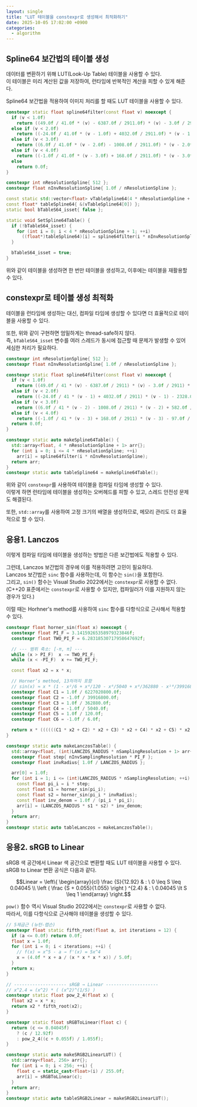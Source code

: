 ```yaml
---
layout: single
title: "LUT 테이블을 constexpr로 생성해서 최적화하기"
date: 2025-10-05 17:02:00 +0900
categories:
  - algorithm
---
```


## Spline64 보간법의 테이블 생성

데이터를 변환하기 위해 LUT(Look-Up Table) 테이블을 사용할 수 있다.\
이 테이블은 미리 계산된 값을 저장하여, 런타임에 반복적인 계산을 피할 수 있게 해준다.

Spline64 보간법을 적용하여 이미지 처리를 할 때도 LUT 테이블을 사용할 수 있다.

```cpp
constexpr static float spline64filter(const float v) noexcept {
  if (v < 1.0f)
    return ((49.0f / 41.0f * (v) - 6387.0f / 2911.0f) * (v) - 3.0f / 2911.0f) * (v) + 1.0f;
  else if (v < 2.0f)
    return ((-24.0f / 41.0f * (v - 1.0f) + 4032.0f / 2911.0f) * (v - 1.0f) - 2328.0f / 2911.0f) * (v - 1.0f);
  else if (v < 3.0f)
    return ((6.0f / 41.0f * (v - 2.0f) - 1008.0f / 2911.0f) * (v - 2.0f) + 582.0f / 2911.0f) * (v - 2.0f);
  else if (v < 4.0f)
    return ((-1.0f / 41.0f * (v - 3.0f) + 168.0f / 2911.0f) * (v - 3.0f) - 97.0f / 2911.0f) * (v - 3.0f);
  else
    return 0.0f;
}

constexpr int nResolutionSpline{ 512 };
constexpr float nInvResolutionSpline{ 1.0f / nResolutionSpline };

const static std::vector<float> vTableSpline64(4 * nResolutionSpline + 1);
const float* tableSpline64{ &(vTableSpline64[0]) };
static bool bTableS64_isset{ false };

static void SetSpline64Table() {
  if (!bTableS64_isset) {
    for (int i = 0; i < 4 * nResolutionSpline + 1; ++i)
      ((float*)tableSpline64)[i] = spline64filter(i * nInvResolutionSpline);
  }

  bTableS64_isset = true;
}
```

위와 같이 테이블을 생성하면 한 번만 테이블을 생성하고, 이후에는 테이블을 재활용할 수 있다.

## constexpr로 테이블 생성 최적화

테이블을 런타임에 생성하는 대신, 컴파일 타임에 생성할 수 있다면 더 효율적으로 테이블을 사용할 수 있다.

또한, 위와 같이 구현하면 엄밀하게는 thread-safe하지 않다.\
즉, `bTableS64_isset` 변수를 여러 스레드가 동시에 접근할 때 문제가 발생할 수 있어 세심한 처리가 필요하다.

```cpp
constexpr int nResolutionSpline{ 512 };
constexpr float nInvResolutionSpline{ 1.0f / nResolutionSpline };

constexpr static float spline64filter(const float v) noexcept {
  if (v < 1.0f)
    return ((49.0f / 41 * (v) - 6387.0f / 2911) * (v) - 3.0f / 2911) * (v) + 1;
  else if (v < 2.0f)
    return ((-24.0f / 41 * (v - 1) + 4032.0f / 2911) * (v - 1) - 2328.0f / 2911) * (v - 1);
  else if (v < 3.0f)
    return ((6.0f / 41 * (v - 2) - 1008.0f / 2911) * (v - 2) + 582.0f / 2911) * (v - 2);
  else if (v < 4.0f)
    return ((-1.0f / 41 * (v - 3) + 168.0f / 2911) * (v - 3) - 97.0f / 2911) * (v - 3);
  return 0.0f;
}

constexpr static auto makeSpline64Table() {
  std::array<float, 4 * nResolutionSpline + 1> arr{};
  for (int i = 0; i <= 4 * nResolutionSpline; ++i)
    arr[i] = spline64filter(i * nInvResolutionSpline);
  return arr;
}
constexpr static auto tableSpline64 = makeSpline64Table();
```

위와 같이 `constexpr`를 사용하여 테이블을 컴파일 타임에 생성할 수 있다.\
이렇게 하면 런타임에 테이블을 생성하는 오버헤드를 피할 수 있고, 스레드 안전성 문제도 해결된다.

또한, `std::array`를 사용하여 고정 크기의 배열을 생성하므로, 메모리 관리도 더 효율적으로 할 수 있다.

## 응용1. Lanczos

이렇게 컴파일 타임에 테이블을 생성하는 방법은 다른 보간법에도 적용할 수 있다.

그런데, Lanczos 보간법의 경우에 이를 적용하려면 고민이 필요하다.\
Lanczos 보간법은 `sinc` 함수를 사용하는데, 이 함수는 `sin()`을 포함한다.\
그리고, `sin()` 함수는 Visual Studio 2022에서는 `constexpr`로 사용할 수 없다.\
(C++20 표준에서는 `constexpr`로 사용할 수 있지만, 컴파일러가 이를 지원하지 않는 경우가 있다.)

이럴 때는 Horhner's method를 사용하여 `sinc` 함수를 다항식으로 근사해서 적용할 수 있다.

```cpp
constexpr float horner_sin(float x) noexcept {
  constexpr float PI_F = 3.14159265358979323846f;
  constexpr float TWO_PI_F = 6.28318530717958647692f;

  // --- 범위 축소: [-π, π] ---
  while (x > PI_F)  x -= TWO_PI_F;
  while (x < -PI_F)  x += TWO_PI_F;

  const float x2 = x * x;

  // Horner’s method, 13차까지 포함
  // sin(x) ≈ x * (1 - x²/6 + x⁴/120 - x⁶/5040 + x⁸/362880 - x¹⁰/39916800 + x¹²/6227020800)
  constexpr float C1 = 1.0f / 6227020800.0f;
  constexpr float C2 = -1.0f / 39916800.0f;
  constexpr float C3 = 1.0f / 362880.0f;
  constexpr float C4 = -1.0f / 5040.0f;
  constexpr float C5 = 1.0f / 120.0f;
  constexpr float C6 = -1.0f / 6.0f;

  return x * ((((((C1 * x2 + C2) * x2 + C3) * x2 + C4) * x2 + C5) * x2 + C6) * x2 + 1.0f);
}

constexpr static auto makeLanczosTable() {
  std::array<float, (int)LANCZOS_RADIUS * nSamplingResolution + 1> arr{};
  constexpr float step{ nInvSamplingResolution * PI_F };
  constexpr float invRadius{ 1.0f / LANCZOS_RADIUS };

  arr[0] = 1.0f;
  for (int i = 1; i <= (int)LANCZOS_RADIUS * nSamplingResolution; ++i) {
    const float pi_i = i * step;
    const float s1 = horner_sin(pi_i);
    const float s2 = horner_sin(pi_i * invRadius);
    const float inv_denom = 1.0f / (pi_i * pi_i);
    arr[i] = (LANCZOS_RADIUS * s1 * s2) * inv_denom;
  }
  return arr;
}
constexpr static auto tableLanczos = makeLanczosTable();
```

## 응용2. sRGB to Linear

sRGB 색 공간에서 Linear 색 공간으로 변환할 때도 LUT 테이블을 사용할 수 있다.\
sRGB to Linear 변환 공식은 다음과 같다.

$$Linear = \left\{ \begin{array}{cl}
\frac {S}{12.92} & : \ 0 \leq S \leq 0.04045 \\
\left ( \frac {S + 0.055}{1.055} \right ) ^{2.4} & : \ 0.04045 \lt S \leq 1
\end{array} \right.$$

`pow()` 함수 역시 Visual Studio 2022에서는 `constexpr`로 사용할 수 없다.\
따라서, 이를 다항식으로 근사해야 테이블을 생성할 수 있다.

```cpp
// 5제곱근 (뉴턴-랩슨)
constexpr float static fifth_root(float a, int iterations = 12) {
  if (a <= 0.0f) return 0.0f;
  float x = 1.0f;
  for (int i = 0; i < iterations; ++i) {
    // f(x) = x^5 - a → f'(x) = 5x^4
    x = (4.0f * x + a / (x * x * x * x)) / 5.0f;
  }
  return x;
}

// -------------------- sRGB → Linear --------------------
// x^2.4 = (x^2) * ( (x^2)^(1/5) )
constexpr static float pow_2_4(float x) {
  float x2 = x * x;
  return x2 * fifth_root(x2);
}

constexpr static float sRGBToLinear(float c) {
  return (c <= 0.04045f)
    ? (c / 12.92f)
    : pow_2_4((c + 0.055f) / 1.055f);
}

constexpr static auto makeSRGB2LinearLUT() {
  std::array<float, 256> arr{};
  for (int i = 0; i < 256; ++i) {
    float c = static_cast<float>(i) / 255.0f;
    arr[i] = sRGBToLinear(c);
  }
  return arr;
}
constexpr static auto tableSRGB2Linear = makeSRGB2LinearLUT();
```
